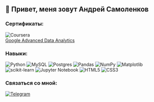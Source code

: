 ## 👋 Привет, меня зовут Андрей Самоленков 

### Сертификаты:
![Coursera](https://img.shields.io/badge/Coursera-%230056D2.svg?style=for-the-badge&logo=Coursera&logoColor=white)<br>
 <a href=https://www.coursera.org/account/accomplishments/specialization/certificate/SU9AQ6VPKEJU>Google Advanced Data
Analytics</a>

### Навыки:
![Python](https://img.shields.io/badge/python-3670A0?style=for-the-badge&logo=python&logoColor=ffdd54)
![MySQL](https://img.shields.io/badge/mysql-%2300f.svg?style=for-the-badge&logo=mysql&logoColor=white)
![Postgres](https://img.shields.io/badge/postgres-%23316192.svg?style=for-the-badge&logo=postgresql&logoColor=white)
![Pandas](https://img.shields.io/badge/pandas-%23150458.svg?style=for-the-badge&logo=pandas&logoColor=white)
![NumPy](https://img.shields.io/badge/numpy-%23013243.svg?style=for-the-badge&logo=numpy&logoColor=white)
![Matplotlib](https://img.shields.io/badge/Matplotlib-%23ffffff.svg?style=for-the-badge&logo=Matplotlib&logoColor=black)
![scikit-learn](https://img.shields.io/badge/scikit--learn-%23F7931E.svg?style=for-the-badge&logo=scikit-learn&logoColor=white)
![Jupyter Notebook](https://img.shields.io/badge/jupyter-%23FA0F00.svg?style=for-the-badge&logo=jupyter&logoColor=white)
![HTML5](https://img.shields.io/badge/html5-%23E34F26.svg?style=for-the-badge&logo=html5&logoColor=white)
![CSS3](https://img.shields.io/badge/css3-%231572B6.svg?style=for-the-badge&logo=css3&logoColor=white)

### Связаться со мной:
<a href="https://t.me/AndreySamolenkov">![Telegram](https://img.shields.io/badge/Telegram-2CA5E0?style=for-the-badge&logo=telegram&logoColor=white)</a>
